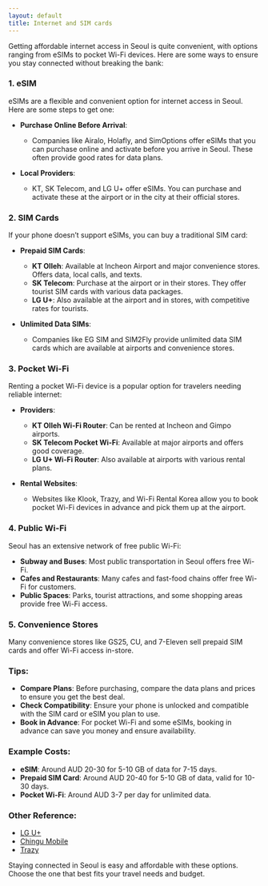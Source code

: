```yaml
---
layout: default
title: Internet and SIM cards
---
```

Getting affordable internet access in Seoul is quite convenient, with options ranging from eSIMs to pocket Wi-Fi devices. Here are some ways to ensure you stay connected without breaking the bank:

### 1. **eSIM**
eSIMs are a flexible and convenient option for internet access in Seoul. Here are some steps to get one:

- **Purchase Online Before Arrival**:
  - Companies like Airalo, Holafly, and SimOptions offer eSIMs that you can purchase online and activate before you arrive in Seoul. These often provide good rates for data plans.

- **Local Providers**:
  - KT, SK Telecom, and LG U+ offer eSIMs. You can purchase and activate these at the airport or in the city at their official stores.

### 2. **SIM Cards**
If your phone doesn’t support eSIMs, you can buy a traditional SIM card:

- **Prepaid SIM Cards**:
  - **KT Olleh**: Available at Incheon Airport and major convenience stores. Offers data, local calls, and texts.
  - **SK Telecom**: Purchase at the airport or in their stores. They offer tourist SIM cards with various data packages.
  - **LG U+**: Also available at the airport and in stores, with competitive rates for tourists.

- **Unlimited Data SIMs**:
  - Companies like EG SIM and SIM2Fly provide unlimited data SIM cards which are available at airports and convenience stores.

### 3. **Pocket Wi-Fi**
Renting a pocket Wi-Fi device is a popular option for travelers needing reliable internet:

- **Providers**:
  - **KT Olleh Wi-Fi Router**: Can be rented at Incheon and Gimpo airports.
  - **SK Telecom Pocket Wi-Fi**: Available at major airports and offers good coverage.
  - **LG U+ Wi-Fi Router**: Also available at airports with various rental plans.

- **Rental Websites**:
  - Websites like Klook, Trazy, and Wi-Fi Rental Korea allow you to book pocket Wi-Fi devices in advance and pick them up at the airport.

### 4. **Public Wi-Fi**
Seoul has an extensive network of free public Wi-Fi:

- **Subway and Buses**: Most public transportation in Seoul offers free Wi-Fi.
- **Cafes and Restaurants**: Many cafes and fast-food chains offer free Wi-Fi for customers.
- **Public Spaces**: Parks, tourist attractions, and some shopping areas provide free Wi-Fi access.

### 5. **Convenience Stores**
Many convenience stores like GS25, CU, and 7-Eleven sell prepaid SIM cards and offer Wi-Fi access in-store.

### Tips:
- **Compare Plans**: Before purchasing, compare the data plans and prices to ensure you get the best deal.
- **Check Compatibility**: Ensure your phone is unlocked and compatible with the SIM card or eSIM you plan to use.
- **Book in Advance**: For pocket Wi-Fi and some eSIMs, booking in advance can save you money and ensure availability.

### Example Costs:
- **eSIM**: Around AUD 20-30 for 5-10 GB of data for 7-15 days.
- **Prepaid SIM Card**: Around AUD 20-40 for 5-10 GB of data, valid for 10-30 days.
- **Pocket Wi-Fi**: Around AUD 3-7 per day for unlimited data.

### Other Reference:
- [LG U+](https://www.lguplus.com/ib-roaming/pc/eng)
- [Chingu Mobile](https://chingumobile.com/)
- [Trazy](https://www.trazy.com/experience/detail/korea-sim-card-unlimited-data-voice-call-sms)

Staying connected in Seoul is easy and affordable with these options. Choose the one that best fits your travel needs and budget.
